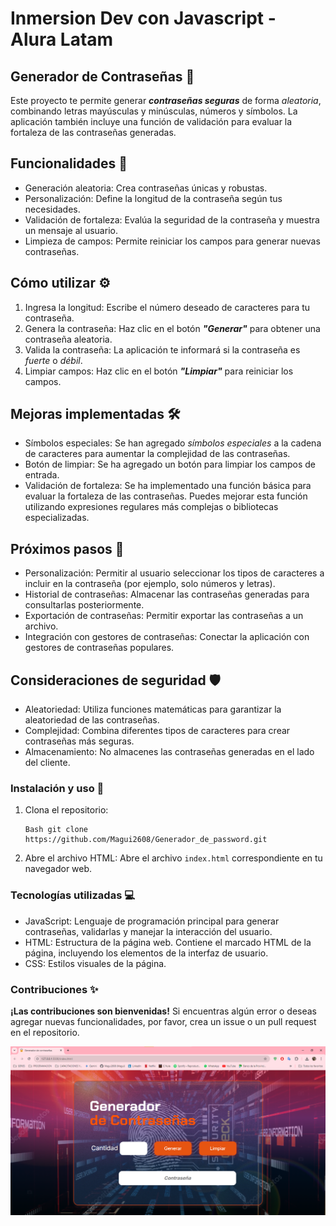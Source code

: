 # Inmersion Dev con Javascript - Alura Latam

## Generador de Contraseñas 🔐
Este proyecto te permite generar _**contraseñas seguras**_ de forma *aleatoria*, combinando letras mayúsculas y minúsculas, números y símbolos. La aplicación también incluye una función de validación para evaluar la fortaleza de las contraseñas generadas.

## Funcionalidades 🔩
- Generación aleatoria: Crea contraseñas únicas y robustas.
- Personalización: Define la longitud de la contraseña según tus necesidades.
- Validación de fortaleza: Evalúa la seguridad de la contraseña y muestra un mensaje al usuario.
- Limpieza de campos: Permite reiniciar los campos para generar nuevas contraseñas.

## Cómo utilizar ⚙️
1. Ingresa la longitud: Escribe el número deseado de caracteres para tu contraseña.
2. Genera la contraseña: Haz clic en el botón _**"Generar"**_ para obtener una contraseña aleatoria.
3. Valida la contraseña: La aplicación te informará si la contraseña es *fuerte* o *débil*.
4. Limpiar campos: Haz clic en el botón _**"Limpiar"**_ para reiniciar los campos.

## Mejoras implementadas 🛠️
- Símbolos especiales: Se han agregado *símbolos especiales* a la cadena de caracteres para aumentar la complejidad de las contraseñas.
- Botón de limpiar: Se ha agregado un botón para limpiar los campos de entrada.
- Validación de fortaleza: Se ha implementado una función básica para evaluar la fortaleza de las contraseñas. Puedes mejorar esta función utilizando expresiones regulares más complejas o bibliotecas especializadas.

## Próximos pasos 👣
- Personalización: Permitir al usuario seleccionar los tipos de caracteres a incluir en la contraseña (por ejemplo, solo números y letras).
- Historial de contraseñas: Almacenar las contraseñas generadas para consultarlas posteriormente.
- Exportación de contraseñas: Permitir exportar las contraseñas a un archivo.
- Integración con gestores de contraseñas: Conectar la aplicación con gestores de contraseñas populares.

## Consideraciones de seguridad 🛡️
- Aleatoriedad: Utiliza funciones matemáticas para garantizar la aleatoriedad de las contraseñas.
- Complejidad: Combina diferentes tipos de caracteres para crear contraseñas más seguras.
- Almacenamiento: No almacenes las contraseñas generadas en el lado del cliente.

### Instalación y uso 🔧
1. Clona el repositorio:
	```
    Bash git clone https://github.com/Magui2608/Generador_de_password.git
    ```

2.	Abre el archivo HTML: Abre el archivo `index.html` correspondiente en tu navegador web.

### Tecnologías utilizadas 💻
- JavaScript: Lenguaje de programación principal para generar contraseñas, validarlas y manejar la interacción del usuario.
- HTML: Estructura de la página web. Contiene el marcado HTML de la página, incluyendo los elementos de la interfaz de usuario.
- CSS: Estilos visuales de la página.

### Contribuciones ✨
**¡Las contribuciones son bienvenidas!** Si encuentras algún error o deseas agregar nuevas funcionalidades, por favor, crea un issue o un pull request en el repositorio.

![Previsualización del Generador de passwords](./assets/img/previsualizacion_generador_contrasena.png)


